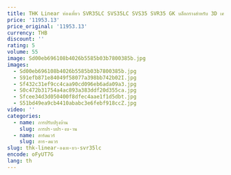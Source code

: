 ```yaml
---
title: THK Linear ท่องเที่ยว SVR35LC SVS35LC SVS35 SVR35 GK บล็อกรางสําหรับ 3D เครื่องพิมพ์ CNC Actuator แกนหนักเครื่องมือ
price: '11953.13'
price_original: '11953.13'
currency: THB
discount: ''
rating: 5
volume: 55
image: Sd00eb696108b4026b5585b03b7800385b.jpg
images:
  - Sd00eb696108b4026b5585b03b7800385b.jpg
  - S91efb871e84049f58077a398bb742b02I.jpg
  - Sf432c31ef9cc4caa90cd096eb6ada09a3.jpg
  - S0c472b31754a4ac893a383ddf20d355ca.jpg
  - Sfcee34d3d050400f8dfec4aae1f1d5dbt.jpg
  - S51bd49ea9cb4410ababc3e6febf918ccZ.jpg
video: ''
categories:
  - name: การปรับปรุงบ้าน
    slug: การปร-บปร-งบ-าน
  - name: ฮาร์ดแวร์
    slug: ฮาร-ดแวร
slug: thk-linear-องเท-ยว-svr35lc
encode: oFyUT7G
lang: th
---
```

  